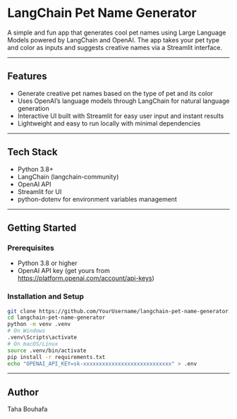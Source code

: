 # LangChain Pet Name Generator

A simple and fun app that generates cool pet names using Large Language Models powered by LangChain and OpenAI. The app takes your pet type and color as inputs and suggests creative names via a Streamlit interface.

---

## Features

- Generate creative pet names based on the type of pet and its color
- Uses OpenAI’s language models through LangChain for natural language generation
- Interactive UI built with Streamlit for easy user input and instant results
- Lightweight and easy to run locally with minimal dependencies

---

## Tech Stack

- Python 3.8+
- LangChain (langchain-community)
- OpenAI API
- Streamlit for UI
- python-dotenv for environment variables management

---

## Getting Started

### Prerequisites

- Python 3.8 or higher
- OpenAI API key (get yours from https://platform.openai.com/account/api-keys)

### Installation and Setup

```bash
git clone https://github.com/YourUsername/langchain-pet-name-generator.git
cd langchain-pet-name-generator
python -m venv .venv
# On Windows
.venv\Scripts\activate
# On macOS/Linux
source .venv/bin/activate
pip install -r requirements.txt
echo "OPENAI_API_KEY=sk-xxxxxxxxxxxxxxxxxxxxxxxxxxxx" > .env
```
---
## Author

Taha Bouhafa
